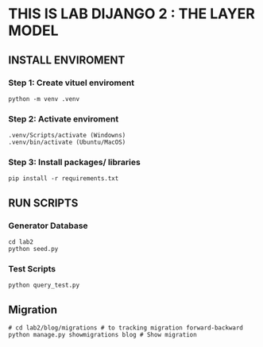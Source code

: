 # THIS IS LAB DIJANGO 2 : THE LAYER MODEL

## INSTALL ENVIROMENT 
### Step 1: Create vituel enviroment
```
python -m venv .venv
```
### Step 2: Activate enviroment
```
.venv/Scripts/activate (Windowns)
.venv/bin/activate (Ubuntu/MacOS)
```
### Step 3: Install packages/ libraries
```
pip install -r requirements.txt
```



## RUN SCRIPTS

### Generator Database
```
cd lab2
python seed.py
```

### Test Scripts 
```
python query_test.py
```


## Migration 
```
# cd lab2/blog/migrations # to tracking migration forward-backward
python manage.py showmigrations blog # Show migration
```